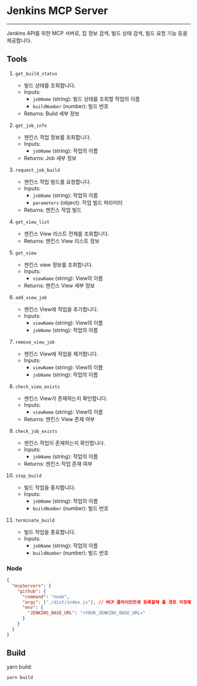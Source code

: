 # Jenkins MCP Server

---

Jenkins API를 위한 MCP 서버로, 잡 정보 검색, 빌드 상태 검색, 빌드 요청 기능 등을 제공합니다.

## Tools

1. `get_build_status`

   - 빌드 상태를 조회합니다.
   - Inputs:
     - `jobName` (string): 빌드 상태를 조회할 작업의 이름
     - `buildNumber` (number): 빌드 번호
   - Returns: Build 세부 정보

2. `get_job_info`

   - 젠킨스 작업 정보를 조회합니다.
   - Inputs:
     - `jobName` (string): 작업의 이름
   - Returns: Job 세부 정보

3. `request_job_build`

   - 젠킨스 작업 빌드를 요청합니다.
   - Inputs:
     - `jobName` (string): 작업의 이름
     - `parameters` (object): 작업 빌드 파라미터
   - Returns: 젠킨스 작업 빌드

4. `get_view_list`

   - 젠킨스 View 리스트 전체를 조회합니다.
   - Returns: 젠킨스 View 리스트 정보

5. `get_view`

   - 젠킨스 view 정보를 조회합니다.
   - Inputs:
     - `viewName` (string): View의 이름
   - Returns: 젠킨스 View 세부 정보

6. `add_view_job`

   - 젠킨스 View에 작업을 추가합니다.
   - Inputs:
     - `viewName` (string): View의 이름
     - `jobName` (string): 작업의 이름

7. `remove_view_job`

   - 젠킨스 View에 작업을 제거합니다.
   - Inputs:
     - `viewName` (string): View의 이름
     - `jobName` (string): 작업의 이름

8. `check_view_exists`

   - 젠킨스 View가 존재하는지 확인합니다.
   - Inputs:
     - `viewName` (string): View의 이름
   - Returns: 젠킨스 View 존재 여부

9. `check_job_exists`

   - 젠킨스 작업이 존재하는지 확인합니다.
   - Inputs:
     - `jobName` (string): 작업의 이름
   - Returns: 젠킨스 작업 존재 여부

10. `stop_build`

    - 빌드 작업을 중지합니다.
    - Inputs:
      - `jobName` (string): 작업의 이름
      - `buildNumber` (number): 빌드 번호

11. `terminate_build`

    - 빌드 작업을 종료합니다.
    - Inputs:
      - `jobName` (string): 작업의 이름
      - `buildNumber` (number): 빌드 번호

### Node

```json
{
  "mcpServers": {
    "github": {
      "command": "node",
      "args": ["./dist/index.js"], // MCP 클라이언트에 등록할때 풀 경로 지정해야함
      "env": {
        "JENKINS_BASE_URL": "<YOUR_JENKINS_BASE_URL>"
      }
    }
  }
}
```

## Build

yarn build:

```bash
yarn build
```

